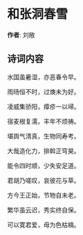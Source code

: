 # 和张洞春雪

**作者**: 刘敞

## 诗词内容

水国虽暑湿，亦恶春令早。

雨旸恒不时，过燠未为好。

凌威集骄阳，瘴疹一以埽。

宿麦根复濡，丰年不烦祷。

堪舆气清真，生物同寿考。

大哉造化力，排斡正穹昊。

能令四时顺，少失安足道。

君胡乃嗟叹，哀彼花与草。

方今王正始，节物自未老。

繁华虽云迟，秀实终自保。

可以寛君爱，毋为色枯槁。

